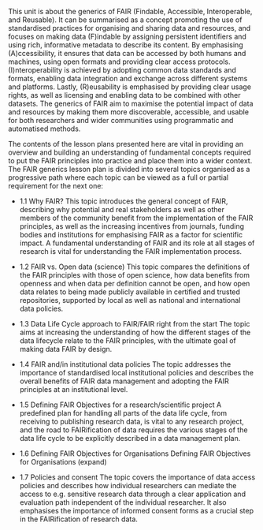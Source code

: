 This unit is about the generics of FAIR (Findable, Accessible, Interoperable, and Reusable). It can be summarised as a concept promoting the use of standardised practices for organising and sharing data and resources, and focuses on making data (F)indable by assigning persistent identifiers and using rich, informative metadata to describe its content. By emphasising (A)ccessibility, it ensures that data can be accessed by both humans and machines, using open formats and providing clear access protocols. (I)nteroperability is achieved by adopting common data standards and formats, enabling data integration and exchange across different systems and platforms. Lastly, (R)eusability is emphasised by providing clear usage rights, as well as licensing and enabling data to be combined with other datasets. The generics of FAIR aim to maximise the potential impact of data and resources by making them more discoverable, accessible, and usable for both researchers and wider communities using programmatic and automatised methods.

The contents of the lesson plans presented here are vital in providing an overview and building an understanding of fundamental concepts required to put the FAIR principles into practice and place them into a wider context. The FAIR generics lesson plan is divided into several topics organised as a progressive path where each topic can be viewed as a full or partial requirement for the next one:

- 1.1 Why FAIR?
This topic introduces the general concept of FAIR, describing why potential and real stakeholders as well as other members of the community benefit from the implementation of the FAIR principles, as well as the increasing incentives from journals, funding bodies and institutions for emphasising FAIR as a factor for scientific impact. A fundamental understanding of FAIR and its role at all stages of research is vital for understanding the FAIR implementation process.

- 1.2 FAIR vs. Open data (science)
This topic compares the definitions of the FAIR principles with those of open science, how data benefits from openness and when data per definition cannot be open, and how open data relates to being made publicly available in certified and trusted repositories, supported by local as well as national and international data policies.

- 1.3 Data Life Cycle approach to FAIR/FAIR right from the start
The topic aims at increasing the understanding of how the different stages of the data lifecycle relate to the FAIR principles, with the ultimate goal of making data FAIR by design. 

- 1.4 FAIR and/in institutional data policies
The topic addresses the importance of standardised local institutional policies and describes the overall benefits of FAIR data management and adopting the FAIR principles at an institutional level. 

- 1.5 Defining FAIR Objectives for a research/scientific project
A predefined plan for handling all parts of the data life cycle, from receiving to publishing research data, is vital to any research project, and the road to FAIRification of data requires the various stages of the data life cycle to be explicitly described in a data management plan. 

- 1.6 Defining FAIR Objectives for Organisations
Defining FAIR Objectives for Organisations (expand)

- 1.7 Policies and consent
The topic covers the importance of data access policies and describes how individual researchers can mediate the access to e.g. sensitive research data through a clear application and evaluation path independent of the individual researcher. It also emphasises the importance of informed consent forms as a crucial step in the FAIRification of research data.
